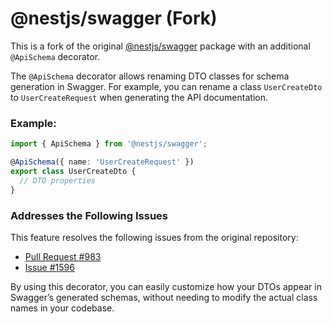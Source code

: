 # @nestjs/swagger (Fork)

This is a fork of the original [@nestjs/swagger](https://github.com/nestjs/swagger) package with an additional `@ApiSchema` decorator.

The `@ApiSchema` decorator allows renaming DTO classes for schema generation in Swagger. For example, you can rename a class `UserCreateDto` to `UserCreateRequest` when generating the API documentation.

### Example:

```typescript
import { ApiSchema } from '@nestjs/swagger';

@ApiSchema({ name: 'UserCreateRequest' })
export class UserCreateDto {
  // DTO properties
}
```

### Addresses the Following Issues

This feature resolves the following issues from the original repository:

- [Pull Request #983](https://github.com/nestjs/swagger/pull/983)
- [Issue #1596](https://github.com/nestjs/swagger/issues/1596)

By using this decorator, you can easily customize how your DTOs appear in Swagger’s generated schemas, without needing to modify the actual class names in your codebase.
